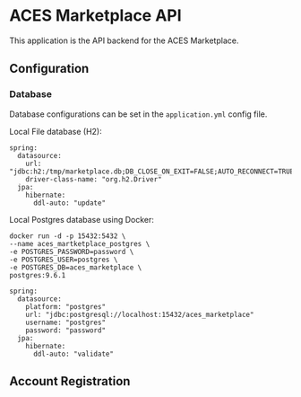 # ACES Marketplace API

This application is the API backend for the ACES Marketplace.

## Configuration

### Database

Database configurations can be set in the `application.yml` config file.

Local File database (H2):

```
spring:
  datasource:
    url: "jdbc:h2:/tmp/marketplace.db;DB_CLOSE_ON_EXIT=FALSE;AUTO_RECONNECT=TRUE"
    driver-class-name: "org.h2.Driver"
  jpa:
    hibernate:
      ddl-auto: "update"
```

Local Postgres database using Docker:

```
docker run -d -p 15432:5432 \
--name aces_martketplace_postgres \
-e POSTGRES_PASSWORD=password \
-e POSTGRES_USER=postgres \
-e POSTGRES_DB=aces_marketplace \
postgres:9.6.1
```

```
spring:
  datasource:
    platform: "postgres"
    url: "jdbc:postgresql://localhost:15432/aces_marketplace"
    username: "postgres"
    password: "password"
  jpa:
    hibernate:
      ddl-auto: "validate"
```


## Account Registration


